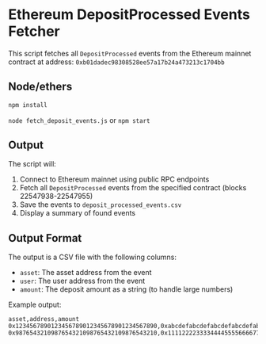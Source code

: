# Ethereum DepositProcessed Events Fetcher

This script fetches all `DepositProcessed` events from the Ethereum mainnet contract at address:
`0xb01dadec98308528ee57a17b24a473213c1704bb`

## Node/ethers

```bash
npm install
```

`node fetch_deposit_events.js` or `npm start`

## Output

The script will:
1. Connect to Ethereum mainnet using public RPC endpoints
2. Fetch all `DepositProcessed` events from the specified contract (blocks 22547938-22547955)
3. Save the events to `deposit_processed_events.csv`
4. Display a summary of found events

## Output Format

The output is a CSV file with the following columns:
- `asset`: The asset address from the event
- `user`: The user address from the event  
- `amount`: The deposit amount as a string (to handle large numbers)

Example output:
```csv
asset,address,amount
0x1234567890123456789012345678901234567890,0xabcdefabcdefabcdefabcdefabcdefabcdefabcd,1000000000000000000
0x9876543210987654321098765432109876543210,0x1111222233334444555566667777888899990000,2000000000000000000
```
